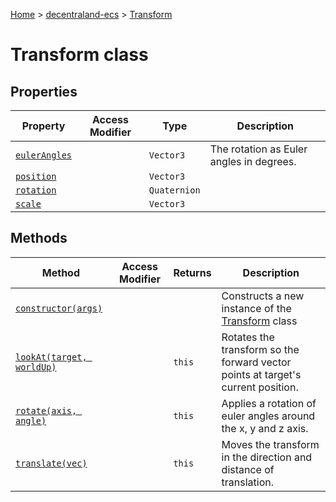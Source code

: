 [Home](./index) &gt; [decentraland-ecs](./decentraland-ecs.md) &gt; [Transform](./decentraland-ecs.transform.md)

# Transform class

## Properties

|  Property | Access Modifier | Type | Description |
|  --- | --- | --- | --- |
|  [`eulerAngles`](./decentraland-ecs.transform.eulerangles.md) |  | `Vector3` | The rotation as Euler angles in degrees. |
|  [`position`](./decentraland-ecs.transform.position.md) |  | `Vector3` |  |
|  [`rotation`](./decentraland-ecs.transform.rotation.md) |  | `Quaternion` |  |
|  [`scale`](./decentraland-ecs.transform.scale.md) |  | `Vector3` |  |

## Methods

|  Method | Access Modifier | Returns | Description |
|  --- | --- | --- | --- |
|  [`constructor(args)`](./decentraland-ecs.transform.constructor.md) |  |  | Constructs a new instance of the [Transform](./decentraland-ecs.transform.md) class |
|  [`lookAt(target, worldUp)`](./decentraland-ecs.transform.lookat.md) |  | `this` | Rotates the transform so the forward vector points at target's current position. |
|  [`rotate(axis, angle)`](./decentraland-ecs.transform.rotate.md) |  | `this` | Applies a rotation of euler angles around the x, y and z axis. |
|  [`translate(vec)`](./decentraland-ecs.transform.translate.md) |  | `this` | Moves the transform in the direction and distance of translation. |

